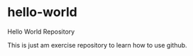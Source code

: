 # hello-world
Hello World Repository

This is just am exercise repository to learn how to use github.
